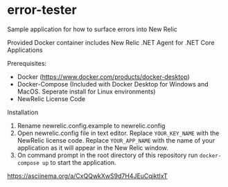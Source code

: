 # error-tester
Sample application for how to surface errors into New Relic

Provided Docker container includes New Relic .NET Agent for .NET Core Applications

Prerequisites:
- Docker (https://www.docker.com/products/docker-desktop)
- Docker-Compose (Included with Docker Desktop for Windows and MacOS.  Seperate install for Linux environments)
- NewRelic License Code

Installation
1. Rename newrelic.config.example to newrelic.config
2. Open newrelic.config file in text editor.  Replace `YOUR_KEY_NAME` with the NewRelic license code.  Replace `YOUR_APP_NAME` with the name of your application as it will appear in the New Relic window.
3. On command prompt in the root directory of this repository run `docker-compose up` to start the application.

https://asciinema.org/a/CxQQwkXwS9d7H4JEuCqjktIxT
